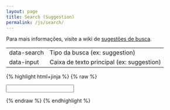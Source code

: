 ```yaml
---
layout: page
title: Search (Suggestion)
permalink: /js/search/
---
```


Para mais informações, visite a wiki de [sugestões de busca](http://wiki.tray.com.br/documentacao/sistema-de-busca-inteligente/#auto-sugestao).

<table>
    <tr>
        <td>data-search</td>
        <td>Tipo da busca (ex: suggestion)</td>
    </tr>
    <tr>
        <td>data-input</td>
        <td>Caixa de texto principal (ex: suggestion)</td>
    </tr>
</table>

{% highlight html+jinja %}
{% raw %}

<form data-search="suggestion">
    <input data-input="suggestion" type="text">
</form>

{% endraw %}
{% endhighlight %}
